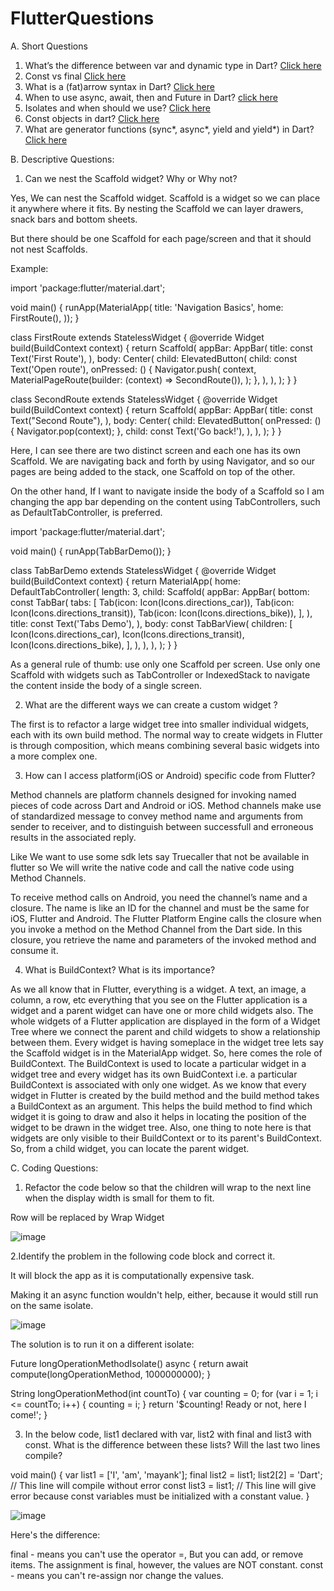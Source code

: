 # FlutterQuestions
A. Short Questions
1. What’s the difference between var and dynamic type in Dart? [Click here](https://jelenaaa.medium.com/flutter-question-of-the-day-series-4d6d19794532)
2. Const vs final [Click here](https://jelenaaa.medium.com/whats-the-difference-between-const-and-final-in-dart-c274db97f9fc)
3. What is a (fat)arrow syntax in Dart? [Click here](https://jelenaaa.medium.com/what-is-a-fat-arrow-syntax-in-dart-8015b0c81fe2)
4. When to use async, await, then and Future in Dart? [click here](https://jelenaaa.medium.com/when-to-use-async-await-then-and-future-in-dart-5e00e64ab9b1)
5. Isolates and when should we use? [Click here](https://jelenaaa.medium.com/what-is-an-isolate-and-why-would-you-need-to-use-it-sometimes-78142b6e8101)
6. Const objects in dart? [Click here](https://jelenaaa.medium.com/what-are-const-objects-in-dart-fd65cf5b0afd)
7. What are generator functions (sync*, async*, yield and yield*) in Dart? [Click here](https://jelenaaa.medium.com/what-are-sync-async-yield-and-yield-in-dart-defe57d06381)

B. Descriptive Questions:
1. Can we nest the Scaffold widget? Why or Why not?

Yes, We can nest the Scaffold widget. Scaffold is a widget so we can place it anywhere where it fits. By nesting the Scaffold we can layer drawers, snack bars and bottom sheets.

But there should be one Scaffold for each page/screen and that it should not nest Scaffolds.

Example:

import 'package:flutter/material.dart';

void main() {
  runApp(MaterialApp(
    title: 'Navigation Basics',
    home: FirstRoute(),
  ));
}

class FirstRoute extends StatelessWidget {
  @override
  Widget build(BuildContext context) {
    return Scaffold(
      appBar: AppBar(
        title: const Text('First Route'),
      ),
      body: Center(
        child: ElevatedButton(
          child: const Text('Open route'),
          onPressed: () {
            Navigator.push(
              context,
              MaterialPageRoute(builder: (context) => SecondRoute()),
            );
          },
        ),
      ),
    );
  }
}

class SecondRoute extends StatelessWidget {
  @override
  Widget build(BuildContext context) {
    return Scaffold(
      appBar: AppBar(
        title: const Text("Second Route"),
      ),
      body: Center(
        child: ElevatedButton(
          onPressed: () {
            Navigator.pop(context);
          },
          child: const Text('Go back!'),
        ),
      ),
    );
  }
}

Here, I can see there are two distinct screen and each one has its own Scaffold. We are navigating back and forth by using Navigator, and so our pages are being added to the stack, one Scaffold on top of the other.

On the other hand,  If I want to navigate inside the body of a Scaffold so I am changing the app bar depending on the content using TabControllers, such as DefaultTabController, is preferred. 

import 'package:flutter/material.dart';

void main() {
  runApp(TabBarDemo());
}

class TabBarDemo extends StatelessWidget {
  @override
  Widget build(BuildContext context) {
    return MaterialApp(
      home: DefaultTabController(
        length: 3,
        child: Scaffold(
          appBar: AppBar(
            bottom: const TabBar(
              tabs: [
                Tab(icon: Icon(Icons.directions_car)),
                Tab(icon: Icon(Icons.directions_transit)),
                Tab(icon: Icon(Icons.directions_bike)),
              ],
            ),
            title: const Text('Tabs Demo'),
          ),
          body: const TabBarView(
            children: [
              Icon(Icons.directions_car),
              Icon(Icons.directions_transit),
              Icon(Icons.directions_bike),
            ],
          ),
        ),
      ),
    );
  }
}

As a general rule of thumb: use only one Scaffold per screen. Use only one Scaffold with widgets such as TabController or IndexedStack to navigate the content inside the body of a single screen.

2. What are the different ways we can create a custom widget ?

The first is to refactor a large widget tree into smaller individual widgets, each with its own build method.
The normal way to create widgets in Flutter is through composition, which means combining several basic widgets into a more complex one.


3. How can I access platform(iOS or Android) specific code from Flutter?

Method channels are platform channels designed for invoking named pieces of code across Dart and Android or iOS. Method channels make use of standardized message to convey method name and arguments from sender to receiver, and to distinguish between successfull and erroneous results in the associated reply.

Like We want to use some sdk lets say Truecaller that not be available in flutter so We will write the native code and call the native code using Method Channels.

To receive method calls on Android, you need the channel’s name and a closure. The name is like an ID for the channel and must be the same for iOS, Flutter and Android. The Flutter Platform Engine calls the closure when you invoke a method on the Method Channel from the Dart side. In this closure, you retrieve the name and parameters of the invoked method and consume it.

4. What is BuildContext? What is its importance?

As we all know that in Flutter, everything is a widget. A text, an image, a column, a row, etc everything that you see on the Flutter application is a widget and a parent widget can have one or more child widgets also. The whole widgets of a Flutter application are displayed in the form of a Widget Tree where we connect the parent and child widgets to show a relationship between them. Every widget is having someplace in the widget tree lets say the Scaffold widget is in the MaterialApp widget.
So, here comes the role of BuildContext. The BuildContext is used to locate a particular widget in a widget tree and every widget has its own BuidContext i.e. a particular BuildContext is associated with only one widget.
As we know that every widget in Flutter is created by the build method and the build method takes a BuildContext as an argument. This helps the build method to find which widget it is going to draw and also it helps in locating the position of the widget to be drawn in the widget tree.
Also, one thing to note here is that widgets are only visible to their BuildContext or to its parent's BuildContext. So, from a child widget, you can locate the parent widget.

C. Coding Questions:

1. Refactor the code below so that the children will wrap to the next line when
the display width is small for them to fit.

Row will be replaced by Wrap Widget

![image](https://user-images.githubusercontent.com/16149915/192161182-40e3565b-9abd-4092-9d3f-825e9088c4d8.png)


2.Identify the problem in the following code block and correct it.

It will block the app as it is computationally expensive task.

Making it an async function wouldn't help, either, because it would still run on the same isolate.

![image](https://user-images.githubusercontent.com/16149915/192158762-9f61ff76-e3e0-4e48-b8a9-e025c47cb5af.png)

The solution is to run it on a different isolate:

Future<String> longOperationMethodIsolate() async {
  return await compute(longOperationMethod, 1000000000);
}

String longOperationMethod(int countTo) {
  var counting = 0;
  for (var i = 1; i <= countTo; i++) {
    counting = i;
  }
  return '$counting! Ready or not, here I come!';
}


3. In the below code, list1 declared with var, list2 with final and list3 with const.
What is the difference between these lists? Will the last two lines compile?

void main() {
  var list1 = ['I', 'am', 'mayank'];
  final list2 = list1;
  list2[2] = 'Dart'; // This line will compile without error
  const list3 = list1; // This line will give error because const variables must be initialized with a constant value.
}

![image](https://user-images.githubusercontent.com/16149915/192159130-39482a95-390e-408b-a77c-c6e4665591d4.png)

Here's the difference:

final - means you can't use the operator =, But you can add, or remove items. The assignment is final, however, the values are NOT constant.
const - means you can't re-assign nor change the values.
